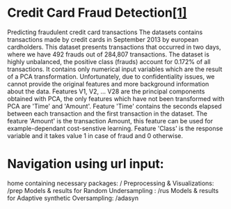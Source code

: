 # Credit Card Fraud Detection[[1]](https://www.kaggle.com/mlg-ulb/creditcardfraud) 
Predicting fraudulent credit card transactions The datasets contains transactions made by credit cards in September 2013 by european cardholders. This dataset presents transactions that occurred in two days, where we have 492 frauds out of 284,807 transactions. The dataset is highly unbalanced, the positive class (frauds) account for 0.172% of all transactions. It contains only numerical input variables which are the result of a PCA transformation. Unfortunately, due to confidentiality issues, we cannot provide the original features and more background information about the data. Features V1, V2, … V28 are the principal components obtained with PCA, the only features which have not been transformed with PCA are 'Time' and 'Amount'. Feature 'Time' contains the seconds elapsed between each transaction and the first transaction in the dataset. The feature 'Amount' is the transaction Amount, this feature can be used for example-dependant cost-senstive learning. Feature 'Class' is the response variable and it takes value 1 in case of fraud and 0 otherwise. 

# Navigation using url input: 
home containing necessary packages: / 
Preprocessing & Visualizations: /prep 
Models & results for Random Undersampling : /rus 
Models & results for Adaptive synthetic Oversampling: /adasyn 

